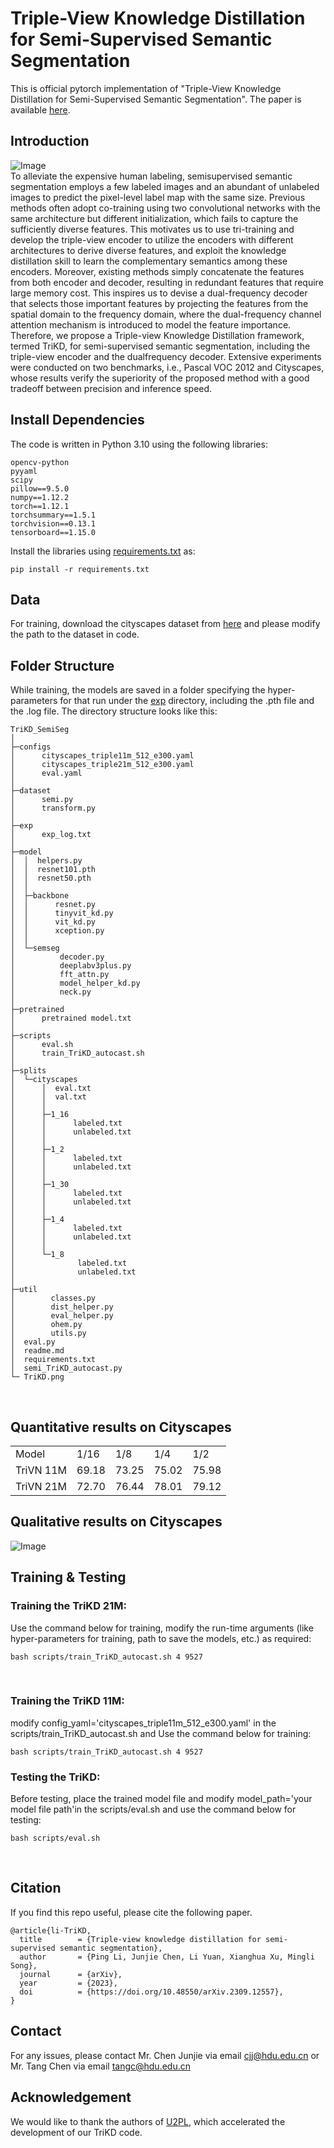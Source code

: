 # Triple-View Knowledge Distillation for Semi-Supervised Semantic Segmentation
This is official pytorch implementation of "Triple-View Knowledge Distillation for
Semi-Supervised Semantic Segmentation". The paper is available  [here](https://arxiv.org/pdf/2309.12557).
<br/>

## Introduction
![Image](TriKD.png)<br/>To alleviate the expensive human labeling, semisupervised semantic segmentation employs a few labeled images
and an abundant of unlabeled images to predict the pixel-level
label map with the same size. Previous methods often adopt
co-training using two convolutional networks with the same
architecture but different initialization, which fails to capture the
sufficiently diverse features. This motivates us to use tri-training
and develop the triple-view encoder to utilize the encoders with
different architectures to derive diverse features, and exploit the
knowledge distillation skill to learn the complementary semantics
among these encoders. Moreover, existing methods simply concatenate the features from both encoder and decoder, resulting
in redundant features that require large memory cost. This
inspires us to devise a dual-frequency decoder that selects those
important features by projecting the features from the spatial
domain to the frequency domain, where the dual-frequency
channel attention mechanism is introduced to model the feature
importance. Therefore, we propose a Triple-view Knowledge Distillation framework, termed TriKD, for semi-supervised semantic
segmentation, including the triple-view encoder and the dualfrequency decoder. Extensive experiments were conducted on
two benchmarks, i.e., Pascal VOC 2012 and Cityscapes, whose
results verify the superiority of the proposed method with a good
tradeoff between precision and inference speed.

## Install Dependencies
The code is written in Python 3.10 using the following libraries:

```
opencv-python
pyyaml
scipy
pillow==9.5.0
numpy==1.12.2
torch==1.12.1
torchsummary==1.5.1 
torchvision==0.13.1
tensorboard==1.15.0
```

Install the libraries using [requirements.txt](requirements.txt) as:

```
pip install -r requirements.txt
```

## Data
For training, download the cityscapes dataset from [here](https://www.cityscapes-dataset.com/) and please modify the path to the dataset in code.
<br/>


## Folder Structure
While training, the models are saved in a folder specifying the hyper-parameters for that run under the [exp](exp) directory, including the .pth file and the .log file. The directory structure looks like this:
```
TriKD_SemiSeg
│
├─configs
│      cityscapes_triple11m_512_e300.yaml
│      cityscapes_triple21m_512_e300.yaml
│      eval.yaml
│
├─dataset
│      semi.py
│      transform.py
│
├─exp
│      exp_log.txt
│
├─model
│  │  helpers.py
│  │  resnet101.pth
│  │  resnet50.pth
│  │
│  ├─backbone
│  │      resnet.py
│  │      tinyvit_kd.py
│  │      vit_kd.py
│  │      xception.py
│  │
│  └─semseg
│          decoder.py
│          deeplabv3plus.py
│          fft_attn.py
│          model_helper_kd.py
│          neck.py
│
├─pretrained
│      pretrained model.txt
│
├─scripts
│      eval.sh
│      train_TriKD_autocast.sh
│
├─splits
│  └─cityscapes
│      │  eval.txt
│      │  val.txt
│      │
│      ├─1_16
│      │      labeled.txt
│      │      unlabeled.txt
│      │
│      ├─1_2
│      │      labeled.txt
│      │      unlabeled.txt
│      │
│      ├─1_30
│      │      labeled.txt
│      │      unlabeled.txt
│      │
│      ├─1_4
│      │      labeled.txt
│      │      unlabeled.txt
│      │
│      └─1_8
│              labeled.txt
│              unlabeled.txt
│
├─util
│        classes.py
│        dist_helper.py
│        eval_helper.py
│        ohem.py
│        utils.py
│  eval.py
│  readme.md
│  requirements.txt
│  semi_TriKD_autocast.py
└─ TriKD.png
```

<br/>

## Quantitative results on Cityscapes
<table>
   <tr>
      <td>Model</td>
      <td>1/16</td>
      <td>1/8</td>
      <td>1/4</td>
      <td>1/2</td> 
   </tr>
   <tr>
      <td>TriVN 11M</td>
      <td>69.18</td>
      <td>73.25</td>
      <td>75.02</td>
      <td>75.98</td>
   </tr>
   <tr>
      <td>TriVN 21M</td>
      <td>72.70</td>
      <td>76.44</td>
      <td>78.01</td>
      <td>79.12</td>
   </tr>
</table>


## Qualitative results  on Cityscapes
![Image](TriKD_Vis.png)<br/>


## Training & Testing
### Training the TriKD 21M:
Use the command below for training, modify the run-time arguments (like hyper-parameters for training, path to save the models, etc.) as required:
```
bash scripts/train_TriKD_autocast.sh 4 9527 
```

<br/>

### Training the TriKD 11M:
modify config_yaml='cityscapes_triple11m_512_e300.yaml' in the scripts/train_TriKD_autocast.sh and Use the command below for training:
```
bash scripts/train_TriKD_autocast.sh 4 9527 
```

### Testing the TriKD:
Before testing, place the trained model file and modify model_path='your model file path'in the scripts/eval.sh and use the command below for testing:
```
bash scripts/eval.sh
```
<br/>

## Citation

If you find this repo useful, please cite the following paper.

```
@article{li-TriKD,
  title        = {Triple-view knowledge distillation for semi-supervised semantic segmentation},
  author       = {Ping Li, Junjie Chen, Li Yuan, Xianghua Xu, Mingli Song},
  journal      = {arXiv},
  year         = {2023},
  doi          = {https://doi.org/10.48550/arXiv.2309.12557},
}
```

## Contact

For any issues, please contact Mr. Chen Junjie via email cjj@hdu.edu.cn or Mr. Tang Chen via email tangc@hdu.edu.cn

## Acknowledgement
We would like to thank the authors of [U2PL](https://github.com/Haochen-Wang409/U2PL), which accelerated the development of our TriKD code. 

